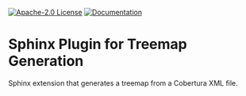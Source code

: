 [![Apache-2.0 License](https://img.shields.io/github/license/saltstack/salt)](https://www.apache.org/licenses/LICENSE-2.0)
[![Documentation](https://img.shields.io/badge/Documentation-published-brightgreen.svg)](https://melexis.github.io/treemap/)

# Sphinx Plugin for Treemap Generation

Sphinx extension that generates a treemap from a Cobertura XML file.
